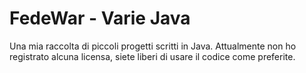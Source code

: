 # FedeWar - Varie Java

Una mia raccolta di piccoli progetti scritti in Java.
Attualmente non ho registrato alcuna licensa, siete liberi di usare il codice come preferite.
